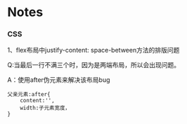 # Notes

### CSS

1、flex布局中justify-content: space-between方法的排版问题

Q:当最后一行不满三个时，因为是两端布局，所以会出现问题。

A：使用after伪元素来解决该布局bug

```
父亲元素:after{
	content:'',
	width:子元素宽度，
}
```
